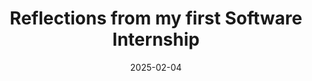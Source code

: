 ---
title: Reflections from my first Software Internship
date: 2025-02-04
tags: [Apptio, Internship]
excerpt: The summer of 2020 was a fascinating time, it was my first software internship/job and in the beginning of COVID as well when we were all inside. It was a huge learning experience and without my time at [Apptio](https://www.linkedin.com/company/apptio-an-ibm-company/posts/?feedView=all) I'm not sure I would have swung my later internship and job. 
draft: true
---